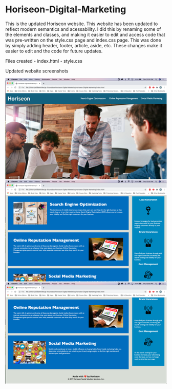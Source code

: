 # Horiseon-Digital-Marketing

This is the updated Horiseon website. This website has been updated to reflect modern semantics and acessability. I did this by renaming some of the elements and classes, and making it easier to edit and access code that was pre-written on the style.css page and index.css page. This was done by simply adding header, footer, article, aside, etc. These changes make it easier to edit and the code for future updates.

Files created 
    - index.html
    - style.css

Updated website screenshots

![Screenshot of website 1](/images/schsot1.png)
![Screenshot of website 2](/images/schsot2.png)
![Screenshot of website 3](/images/schsot3.png)